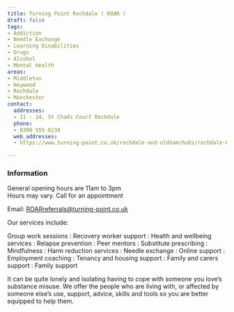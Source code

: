 ```yaml
---
title: Turning Point Rochdale ( ROAR )
draft: false
tags:
- Addiction
- Needle Exchange
- Learning Disabilities
- Drugs
- Alcohol
- Mental Health
areas:
- Middleton
- Heywood
- Rochdale
- Manchester
contact:
  addresses:
  - 11 - 14, St Chads Court Rochdale
  phone:
  - 0300 555 0234
  web_addresses:
  - https://www.turning-point.co.uk/rochdale-and-oldham/hubs/rochdale-hub/

---
```


### Information

General opening hours are 11am to 3pm  
Hours may vary.  Call for an appointment

Email: ROARreferrals@turning-point.co.uk

Our services include:

Group work sessions :
Recovery worker support :
Health and wellbeing services :
Relapse prevention :
Peer mentors :
Substitute prescribing :
Mindfulness :
Harm reduction services :
Needle exchange :
Online support :
Employment coaching :
Tenancy and housing support :
Family and carers support :
Family support

It can be quite lonely and isolating having to cope with someone you love’s substance misuse. We offer the people who are living with, or affected by someone else’s use, support, advice, skills and tools so you are better equipped to help them.